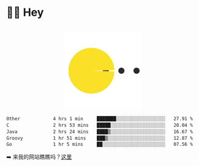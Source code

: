
# 👋🏻 Hey
<div align="center">
	<br>
	<img src="https://raw.githubusercontent.com/Aniket965/Aniket965/master/pacman.svg?sanitize=true" width="200" height="200">
	<br>
</div>

<!--START_SECTION:waka-->

```txt
Other            4 hrs 1 min     ███████░░░░░░░░░░░░░░░░░░   27.91 %
C                2 hrs 53 mins   █████░░░░░░░░░░░░░░░░░░░░   20.04 %
Java             2 hrs 24 mins   ████▒░░░░░░░░░░░░░░░░░░░░   16.67 %
Groovy           1 hr 51 mins    ███▒░░░░░░░░░░░░░░░░░░░░░   12.87 %
Go               1 hr 5 mins     ██░░░░░░░░░░░░░░░░░░░░░░░   07.56 %
```

<!--END_SECTION:waka-->

 ➡️  来我的网站瞧瞧吗？[这里](https://www.shaolongfei.com)
